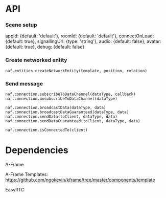 






# API

### Scene setup

<a-scene network-scene="...">

appId: {default: 'default'},
roomId: {default: 'default'},
connectOnLoad: {default: true},
signallingUrl: {type: 'string'},
audio: {default: false},
avatar: {default: true},
debug: {default: false}


### Create networked entity

`naf.entities.createNetworkEntity(template, position, rotation)`


### Send message

`naf.connection.subscribeToDataChannel(dataType, callback)`
`naf.connection.unsubscribeToDataChannel(dataType)`

`naf.connection.broadcastData(dataType, data)`
`naf.connection.broadcastDataGuaranteed(dataType, data)`
`naf.connection.sendData(toClient, dataType, data)`
`naf.connection.sendDataGuaranteed(toClient, dataType, data)`

`naf.connection.isConnectedTo(client)`






# Dependencies

A-Frame

A-Frame Templates: https://github.com/ngokevin/kframe/tree/master/components/template

EasyRTC
